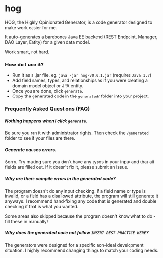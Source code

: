 # hog
HOG, the Highly Opinionated Generator, is a code generator designed to make work easier for me.

It auto-generates a barebones Java EE backend (REST Endpoint, Manager, DAO Layer, Entity) for a given data model.

 Work smart, not hard.
 
 
### How do I use it?
* Run it as a .jar file. eg. `java -jar hog-v0.0.1.jar` (requires `Java 1.7`)
* Add field names, types, and relationships as if you were creating a domain model object or JPA entity.
* Once you are done, click `generate`.
* Copy the generated code in the `generated/` folder into your project.


### Frequently Asked Questions (FAQ)

##### Nothing happens when I click `generate`.
Be sure you ran it with administrator rights. Then check the `/generated` folder to see if your files are there.


##### Generate causes errors.
Sorry. Try making sure you don't have any typos in your input and that all fields are filled out. If it doesn't fix it, please submit an issue.


##### Why are there compile errors in the generated code?
The program doesn't do any input checking. If a field name or type is invalid, or a field has a disallowed attribute, the program will still generate it anyways. I recommend hand-fixing any code that is generated and double checking if that is what you wanted.

Some areas also skipped because the program doesn't know what to do - fill these in manually!


##### Why does the generated code not follow `INSERT BEST PRACTICE HERE`?
The generators were designed for a specific non-ideal development situation. I highly recommend changing things to match your coding needs.

